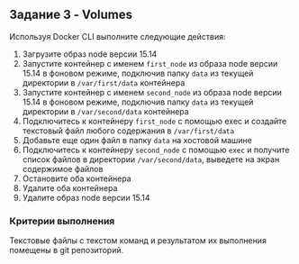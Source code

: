 ## Задание 3 - Volumes

Используя Docker CLI выполните следующие действия:
1. Загрузите образ node версии 15.14
1. Запустите контейнер с именем `first_node` из образа node версии 15.14 в фоновом режиме, подключив папку `data` из текущей директории в `/var/first/data` контейнера
1. Запустите контейнер с именем `second_node` из образа node версии 15.14 в фоновом режиме, подключив папку `data` из текущей директории в `/var/second/data` контейнера
1. Подключитесь к контейнеру `first_node` с помощью exec и создайте текстовый файл любого содержания в `/var/first/data`
1. Добавьте еще один файл в папку `data` на хостовой машине
1. Подключитесь к контейнеру `second_node` с помощью `exec` и получите список файлов в директории `/var/second/data`, выведете на экран содержимое файлов
1. Остановите оба контейнера
1. Удалите оба контейнера
1. Удалите образ node версии 15.14

### Критерии выполнения

Текстовые файлы с текстом команд и результатом их выполнения помещены в git репозиторий.